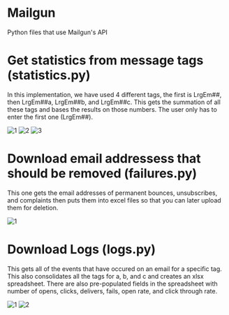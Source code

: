 # Mailgun
Python files that use Mailgun's API
# Get statistics from message tags (statistics.py)
In this implementation, we have used 4 different tags, the first is LrgEm##, then LrgEm##a, LrgEm##b, and LrgEm##c. This gets the summation of all these tags and bases the results on those numbers. The user only has to enter the first one (LrgEm##).

![1](https://ianannasetech.files.wordpress.com/2017/11/screen-shot-2017-11-11-at-2-43-12-pm.png)
![2](https://ianannasetech.files.wordpress.com/2017/11/screen-shot-2017-11-11-at-2-43-32-pm.png)
![3](https://ianannasetech.files.wordpress.com/2017/11/screen-shot-2017-11-11-at-2-43-40-pm.png)

# Download email addressess that should be removed (failures.py)
This one gets the email addresses of permanent bounces, unsubscribes, and complaints then puts them into excel files so that you can later upload them for deletion.

![1](https://ianannasetech.files.wordpress.com/2017/11/screen-shot-2017-11-10-at-7-08-36-pm.png)

# Download Logs (logs.py)
This gets all of the events that have occured on an email for a specific tag. This also consolidates all the tags for a, b, and c and creates an xlsx spreadsheet. There are also pre-populated fields in the spreadsheet with number of opens, clicks, delivers, fails, open rate, and click through rate.

![1](https://ianannasetech.files.wordpress.com/2017/11/screen-shot-2017-11-11-at-12-49-12-am.png)
![2](https://ianannasetech.files.wordpress.com/2017/11/screen-shot-2017-11-11-at-1-21-56-am.png)
